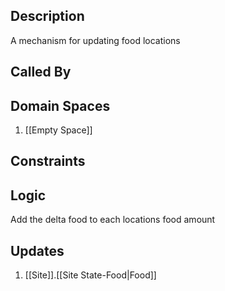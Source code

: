 ## Description

A mechanism for updating food locations
## Called By
## Domain Spaces
1. [[Empty Space]]
## Constraints
## Logic
Add the delta food to each locations food amount

## Updates

1. [[Site]].[[Site State-Food|Food]]
